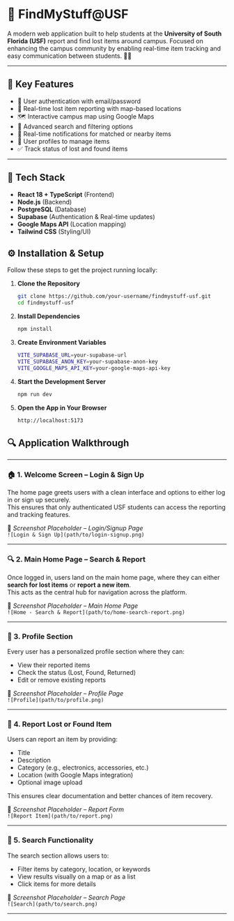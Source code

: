 # 🧭 FindMyStuff@USF

A modern web application built to help students at the **University of South Florida (USF)** report and find lost items around campus. Focused on enhancing the campus community by enabling real-time item tracking and easy communication between students. 📍🎒

---

## 🌟 Key Features

- 🔐 User authentication with email/password  
- 📍 Real-time lost item reporting with map-based locations  
- 🗺️ Interactive campus map using Google Maps  
- 🔎 Advanced search and filtering options  
- 🔔 Real-time notifications for matched or nearby items  
- 👤 User profiles to manage items  
- ✅ Track status of lost and found items  

---

## 🧰 Tech Stack

- **React 18 + TypeScript** (Frontend)
- **Node.js** (Backend)
- **PostgreSQL** (Database)
- **Supabase** (Authentication & Real-time updates)
- **Google Maps API** (Location mapping)
- **Tailwind CSS** (Styling/UI)


## ⚙️ Installation & Setup

Follow these steps to get the project running locally:

1. **Clone the Repository**

   ```bash
   git clone https://github.com/your-username/findmystuff-usf.git
   cd findmystuff-usf

2. **Install Dependencies**
   ```bash
   npm install

3. **Create Environment Variables**
   ```bash
   VITE_SUPABASE_URL=your-supabase-url
   VITE_SUPABASE_ANON_KEY=your-supabase-anon-key
   VITE_GOOGLE_MAPS_API_KEY=your-google-maps-api-key

4. **Start the Development Server**
   ```bash
   npm run dev

5. **Open the App in Your Browser**
   ```bash
   http://localhost:5173


## 🔍 Application Walkthrough

---

### 🏠 1. Welcome Screen – Login & Sign Up

The home page greets users with a clean interface and options to either log in or sign up securely.  
This ensures that only authenticated USF students can access the reporting and tracking features.

📸 *Screenshot Placeholder – Login/Signup Page*  
`![Login & Sign Up](path/to/login-signup.png)`

---

### 🔍 2. Main Home Page – Search & Report

Once logged in, users land on the main home page, where they can either **search for lost items** or **report a new item**.  
This acts as the central hub for navigation across the platform.

📸 *Screenshot Placeholder – Main Home Page*  
`![Home - Search & Report](path/to/home-search-report.png)`

---

### 👤 3. Profile Section

Every user has a personalized profile section where they can:
- View their reported items
- Check the status (Lost, Found, Returned)
- Edit or remove existing reports

📸 *Screenshot Placeholder – Profile Page*  
`![Profile](path/to/profile.png)`

---

### 📝 4. Report Lost or Found Item

Users can report an item by providing:
- Title
- Description
- Category (e.g., electronics, accessories, etc.)
- Location (with Google Maps integration)
- Optional image upload

This ensures clear documentation and better chances of item recovery.

📸 *Screenshot Placeholder – Report Form*  
`![Report Item](path/to/report.png)`

---

### 🔎 5. Search Functionality

The search section allows users to:
- Filter items by category, location, or keywords
- View results visually on a map or as a list
- Click items for more details

📸 *Screenshot Placeholder – Search Page*  
`![Search](path/to/search.png)`

---



